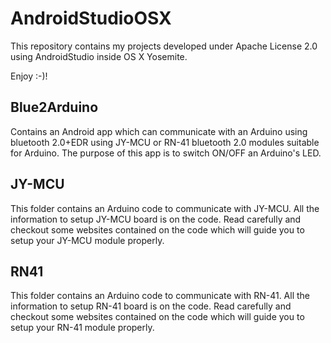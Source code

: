 # AndroidStudioOSX

This repository contains my projects developed under Apache License 2.0 using AndroidStudio inside OS X Yosemite.

Enjoy :-)!

Blue2Arduino
------------

Contains an Android app which can communicate with an Arduino using bluetooth 2.0+EDR using JY-MCU or RN-41 bluetooth 2.0 modules suitable for Arduino. The purpose of this app is to switch ON/OFF an Arduino's LED.

JY-MCU
------

This folder contains an Arduino code to communicate with JY-MCU. All the information to setup JY-MCU board is on the code. Read carefully and checkout some websites contained on the code which will guide you to setup your JY-MCU module properly.

RN41
----
This folder contains an Arduino code to communicate with RN-41. All the information to setup RN-41 board is on the code. Read carefully and checkout some websites contained on the code which will guide you to setup your RN-41 module properly.



